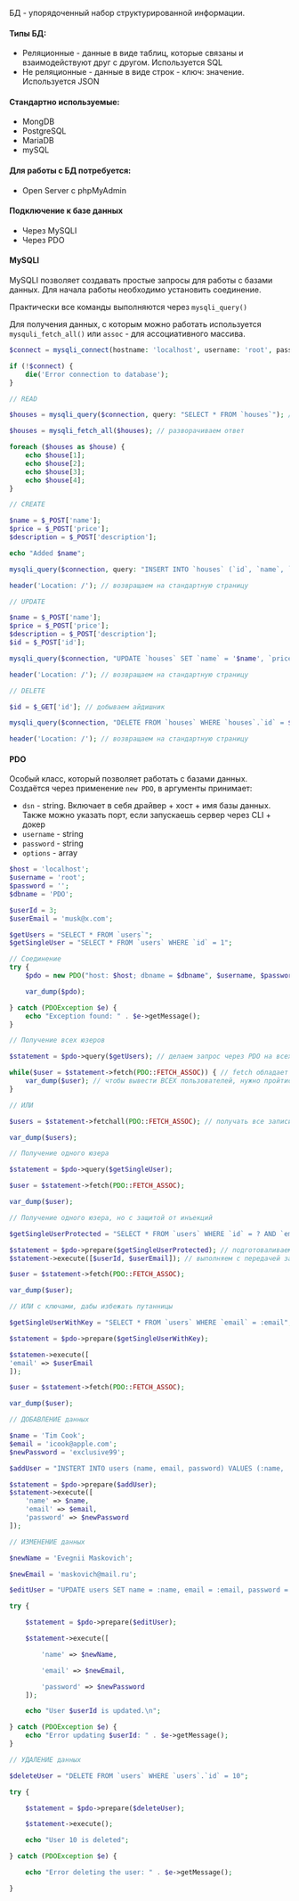  БД - упорядоченный набор структурированной информации.
#### Типы БД:
- Реляционные - данные в виде таблиц, которые связаны и взаимодействуют друг с другом. Используется SQL
- Не реляционные - данные в виде строк - ключ: значение. Используется JSON

#### Стандартно используемые:
- MongDB
- PostgreSQL
- MariaDB
- mySQL
#### Для работы с БД потребуется:

- Open Server с phpMyAdmin
#### Подключение к базе данных

- Через MySQLI
- Через PDO

#### MySQLI

MySQLI позволяет создавать простые запросы для работы с базами данных.
Для начала работы необходимо установить соединение.

Практически все команды выполняются через `mysqli_query()`

Для получения данных, с которым можно работать используется `mysquli_fetch_all()` или `assoc` - для ассоциативного массива.

```php
$connect = mysqli_connect(hostname: 'localhost', username: 'root', password: '', database: 'mydb'); // соединяемся с БД

if (!$connect) {
	die('Error connection to database');
}

// READ

$houses = mysqli_query($connection, query: "SELECT * FROM `houses`"); // повторяем тут SQL запрос

$houses = mysqli_fetch_all($houses); // разворачиваем ответ

foreach ($houses as $house) {
	echo $house[1];
	echo $house[2];
	echo $house[3];
	echo $house[4];
}

// CREATE

$name = $_POST['name'];
$price = $_POST['price'];
$description = $_POST['description'];

echo "Added $name";

mysqli_query($connection, query: "INSERT INTO `houses` (`id`, `name`, `price`, `description`) VALUES (NULL, '$name', '$price', '$description')"); // фигачим запрос на добавление

header('Location: /'); // возвращаем на стандартную страницу

// UPDATE

$name = $_POST['name'];
$price = $_POST['price'];
$description = $_POST['description'];
$id = $_POST['id'];

mysqli_query($connection, "UPDATE `houses` SET `name` = '$name', `price` = '$price', `description` = '$description' WHERE `houses`.`id` = $id"); // фигачим запрос на изменение

header('Location: /'); // возвращаем на стандартную страницу

// DELETE

$id = $_GET['id']; // добываем айдишник

mysqli_query($connection, "DELETE FROM `houses` WHERE `houses`.`id` = $id"); // удаляем по ID

header('Location: /'); // возвращаем на стандартную страницу

```

#### PDO

Особый класс, который позволяет работать с базами данных. Создаётся через применение `new PDO`, в аргументы принимает:
- `dsn` - string. Включает в себя драйвер + хост + имя базы данных. Также можно указать порт, если запускаешь сервер через CLI + докер
- `username` - string
- `password` - string
- `options` - array

```php
$host = 'localhost';
$username = 'root';
$password = '';
$dbname = 'PDO';

$userId = 3;
$userEmail = 'musk@x.com';

$getUsers = "SELECT * FROM `users`";
$getSingleUser = "SELECT * FROM `users` WHERE `id` = 1";

// Соединение
try {
	$pdo = new PDO("host: $host; dbname = $dbname", $username, $password);

	var_dump($pdo);

} catch (PDOException $e) {
	echo "Exception found: " . $e->getMessage();
}

// Получение всех юзеров

$statement = $pdo->query($getUsers); // делаем запрос через PDO на всех юзеров

while($user = $statement->fetch(PDO::FETCH_ASSOC)) { // fetch обладает своим MODE иначе отправляет ассоциативно-неассоциативный массив
	var_dump($user); // чтобы вывести ВСЕХ пользователей, нужно пройтись циклом по запросу fetch. Иначе получаем только первого юзера.
}

// ИЛИ

$users = $statement->fetchall(PDO::FETCH_ASSOC); // получать все записи без цикла

var_dump($users);

// Получение одного юзера

$statement = $pdo->query($getSingleUser);

$user = $statement->fetch(PDO::FETCH_ASSOC);

var_dump($user);

// Получение одного юзера, но с защитой от инъекций

$getSingleUserProtected = "SELECT * FROM `users` WHERE `id` = ? AND `email` = ?";

$statement = $pdo->prepare($getSingleUserProtected); // подготоваливаем запрос
$statement->execute([$userId, $userEmail]); // выполняем с передачей защищённого параметра

$user = $statement->fetch(PDO::FETCH_ASSOC);

var_dump($user);

// ИЛИ с ключами, дабы избежать путанницы

$getSingleUserWithKey = "SELECT * FROM `users` WHERE `email` = :email";

$statement = $pdo->prepare($getSingleUserWithKey);

$statemen->execute([
'email' => $userEmail
]);

$user = $statement->fetch(PDO::FETCH_ASSOC);

var_dump($user);

// ДОБАВЛЕНИЕ данных

$name = 'Tim Cook';
$email = 'icook@apple.com';
$newPassword = 'exclusive99';

$addUser = "INSTERT INTO users (name, email, password) VALUES (:name, :email, :password)";

$statement = $pdo->prepare($addUser);
$statement->execute([
	'name' => $name,
	'email' => $email,
	'password' => $newPassword
]);

// ИЗМЕНЕНИЕ данных

$newName = 'Evegnii Maskovich';

$newEmail = 'maskovich@mail.ru';

$editUser = "UPDATE users SET name = :name, email = :email, password = :password WHERE users.id = $userId";

try {

    $statement = $pdo->prepare($editUser);

    $statement->execute([

        'name' => $newName,

        'email' => $newEmail,

        'password' => $newPassword
    ]);

    echo "User $userId is updated.\n";

} catch (PDOException $e) {
    echo "Error updating $userId: " . $e->getMessage();
}

// УДАЛЕНИЕ данных

$deleteUser = "DELETE FROM `users` WHERE `users`.`id` = 10";

try {

    $statement = $pdo->prepare($deleteUser);

    $statement->execute();

    echo "User 10 is deleted";

} catch (PDOException $e) {

    echo "Error deleting the user: " . $e->getMessage();

}
```